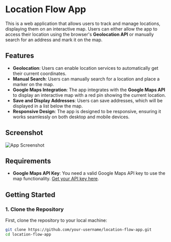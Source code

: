 # Location Flow App

This is a web application that allows users to track and manage locations, displaying them on an interactive map. Users can either allow the app to access their location using the browser's **Geolocation API** or manually search for an address and mark it on the map.

## Features
- **Geolocation**: Users can enable location services to automatically get their current coordinates.
- **Manual Search**: Users can manually search for a location and place a marker on the map.
- **Google Maps Integration**: The app integrates with the **Google Maps API** to display an interactive map with a red pin showing the current location.
- **Save and Display Addresses**: Users can save addresses, which will be displayed in a list below the map.
- **Responsive Design**: The app is designed to be responsive, ensuring it works seamlessly on both desktop and mobile devices.

## Screenshot
![App Screenshot](public/assets/application_demo.png)

## Requirements
- **Google Maps API Key**: You need a valid Google Maps API key to use the map functionality. [Get your API key here](https://cloud.google.com/maps-platform).

## Getting Started

### 1. Clone the Repository
First, clone the repository to your local machine:

```bash
git clone https://github.com/your-username/location-flow-app.git
cd location-flow-app
